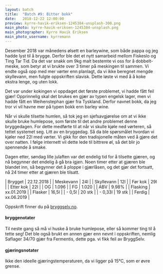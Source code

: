 ```yaml
---
layout: batch
title:  "Batch #9: Bitter bokk"
date:   2018-12-22 12:00:00
preview: kyrre-havik-eriksen-1245384-unsplash-300.png
main_photo: kyrre-havik-eriksen-1245384-unsplash.png
main_photographer: Kyrre Havik Eriksen
main_photo_username: kyrremann
---
```


Desember 2018 var månedens ølsett en barleywine, som både pappa og jeg hadde lyst til å brygge. Derfor ble det et nytt samarbeid mellom Fiskeslo og Ting Tar Tid. Da det var snakk om 9kg malt bestemte vi oss for å dobbelt-meske, som betyr at vi brukte over 3 timer på meskingen til sammen. Vi endte også opp med mer vørter enn planlagt, da vi ikke beregnet mengde skyllevann, men fulgte oppskriften slavisk. Dette løste vi med å å koke ekstra lenge, og uten lokk.

Det var under kokingen vi oppdaget det første problemet, vi hadde fått feil gjær! Opprinnelig skal det brukes en gjær av typen engelsk lager, men vi hadde fått en Weihenstephan gjær fra Tyskland. Derfor navnet bokk, da jeg tror vi vil havne mer på typen bokk enn barley wine.

Når vi skulle tilsette humlen, så tok jeg en sjefsavgjørelse om at vi ikke skulle bruke humlepose, som første til det andre problemet denne bryggedagen. For dette medførte til at når vi skulle kjøle ned vørteren, så tettet systemet seg. Litt av en bryggedag. Så da ble spørsmålet hvordan vi kjøler ned 22l med vørter. Vi gikk for den tradisjonelle måten ved å gjøre det over natten. I følge internett vil dette lede til bittrere øl, så det blir jo spennende å smake.

Dagen etter, søndag lille julaften var det endelig tid for å tilsette gjæren, og nå begynner det endelig å gå bra igjen. Noen timer etter at gjæren ble blandet inn, så begynner det å ploppe i gjærlåsen, og det gjør det fortsatt, nå 24 timer etter at gjæren ble tilsatt.


| Brygget    | 22.12.2018 |
| Meskevann  | 24l        |
| Skyllevann | 12l        |
| Før kok    | 29l        |
| Etter kok  | 22l        |
| OG         | 1.096      |
| FG         | 1.020      |
| ABV        | 9.98%      |
| Flasking   | xx.01.2019 |
| Flasker    | 16,5l      |
| - 0,5l     | 20 stk     |
| - 0,33l    | 19 stk     |
| Ferdig     | xx.06.2019 |

Oppskrift finner du på [bryggselv.no](https://www.bryggselv.no/allgrain/105207/big-burly-barleywine-ølsett-til-20-liter-barsk-og-brutal-barleywine).


#### bryggenotater

Til neste gang så må vi huske å bruke humlepose, eller så kommer ting til å tette seg! Det ble også brukt en annen gjær enn nevnt i oppskriften, nemlig Saflager 34/70 gjær fra Fermentis, dette pga. vi fikk feil av BryggSelv.


#### gjæringsnotater

Ikke den ideelle gjæringstemperaturen, da vi ligger på 15°C, som er øvre grense.
